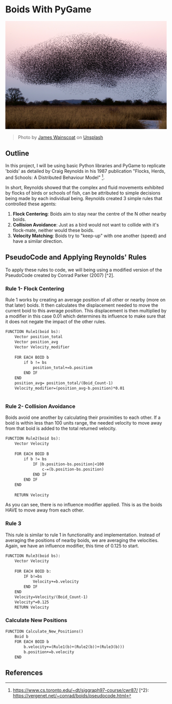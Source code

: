# Boids With PyGame
![Photo by <a href="https://unsplash.com/@tumbao1949?utm_content=creditCopyText&utm_medium=referral&utm_source=unsplash">James Wainscoat</a> on <a href="https://unsplash.com/photos/a-large-flock-of-birds-flying-over-a-field-b7MZ6iGIoSI?utm_content=creditCopyText&utm_medium=referral&utm_source=unsplash">Unsplash</a>](https://github.com/JamesJewsbury/Boids-With-PyGame/blob/main/Assets/Images/Flock%20of%20Birds.jpg)
> Photo by <a href="https://unsplash.com/@tumbao1949?utm_content=creditCopyText&utm_medium=referral&utm_source=unsplash">James Wainscoat</a> on <a href="https://unsplash.com/photos/a-large-flock-of-birds-flying-over-a-field-b7MZ6iGIoSI?utm_content=creditCopyText&utm_medium=referral&utm_source=unsplash">Unsplash</a>
    
## Outline
In this project, I will be using basic Python libraries and PyGame to replicate 'boids' as detailed by Craig Reynolds in his 1987 publication "Flocks, Herds, and Schools: A Distributed Behaviour Model" [^1].

In short, Reynolds showed that the complex and fluid movements exhibited by flocks of birds or schools of fish, can be attributed to simple decisions being made by each individual being. Reynolds created 3 simple rules that controlled these agents:
1. **Flock Centering**: Boids aim to stay near the centre of the N other nearby boids.
2. **Collision Avoidance**: Just as a bird would not want to collide with it's flock-mate, neither would these boids.
3. **Velocity Matching**: Boids try to "keep-up" with one another (speed) and have a similar direction. 


## PseudoCode and Applying Reynolds' Rules
To apply these rules to code, we will being using a modified version of the PseudoCode created by Conrad Parker (2007) [^2].

### Rule 1- Flock Centering
Rule 1 works by creating an average position of all other or nearby (more on that later) boids. It then calculates the displacement needed to move the current boid to this average position. This displacement is then multiplied by a modifier in this case 0.01 which determines its influence to make sure that it does not negate the impact of the other rules.

```pseudo
FUNCTION Rule1(boid bs):
    Vector position_total
    Vector position_avg
    Vector Velocity_modifier
    
    FOR EACH BOID b
        if b != bs
            position_total+=b.positiom
        END IF
    END
    position_avg= position_total/(Boid_Count-1)
    Velocity_modifier=(position_avg-b.position)*0.01 
    
```

### Rule 2- Collision Avoidance
Boids avoid one another by calculating their proximities to each other. If a boid is within less than 100 units range, the needed velocity to move away from that boid is added to the total returned velocity. 
```pseudo
FUNCTION Rule2(boid bs):
    Vector Velocity

    FOR EACH BOID B
        if b != bs
            IF |b.position-bs.position|<100
                c-=(b.position-bs.position)
            END IF
        END IF
    END

    RETURN Velocity
```
As you can see, there is no influence modifier applied. This is as the boids HAVE to move away from each other.

### Rule 3
This rule is similar to rule 1 in functionality and implementation. Instead of averaging the positions of nearby boids, we are averaging the velocities. Again, we have an influence modifier, this time of 0.125 to start.
```pseudo
FUNCTION Rule3(boid bs):
    Vector Velocity

    FOR EACH BOID b:
        IF b!=bs
            Velocity+=b.velocity
        END IF
    END
    Velocity=Velocity/(Boid_Count-1)
    Velocity*=0.125
    RETURN Velocity
```

### Calculate New Positions
```pseudo
FUNCTION Calculate_New_Positions()
    Boid b
    FOR EACH BOID b
        b.velocity+=(Rule1(b)+(Rule2(b))+(Rule3(b)))
        b.position+=b.velocity
    END

```

## References
[^1]: https://www.cs.toronto.edu/~dt/siggraph97-course/cwr87/ 
[^2}: https://vergenet.net/~conrad/boids/pseudocode.html
